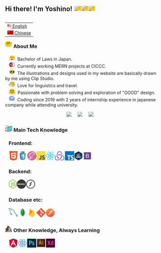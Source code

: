 ## Hi there! I'm Yoshino! <img src="images/meow_code.gif" height="23"><img src="images/meow_code.gif" height="23"><img src="images/meow_code.gif" height="23">

<table align="right">
 <tr><td><a href="README.md"><img src="images/us-flag.png" height="13"> English</a></td></tr>
 <tr><td><a href="README_zh.md"><img src="images/china-flag.png" height="13"> Chinese</a></td></tr>
</table>

### <img src="images/party_blob.gif" height="23">&nbsp;About Me

&nbsp;&nbsp;&nbsp;<img src="images/meow_jp.png" height="20"> &nbsp;Bachelor of Laws in Japan. \
&nbsp;&nbsp;&nbsp;<img src="images/blob_in_pokeball.gif" height="20"> &nbsp;Currently working MERN projects at CICCC. \
&nbsp;&nbsp;&nbsp;<img src="images/blob-sunglasses.gif" height="20"> &nbsp;The illustrations and designs used in my website are basically drawn by me using Clip Studio. \
&nbsp;&nbsp;&nbsp;<img src="images/blob-yes.png" height="20"> &nbsp;Love for linguistics and travel.\
&nbsp;&nbsp;&nbsp;<img src="images/allo-tongue.gif" height="20"> &nbsp;Passionate with problem solving and exploration of "GOOD" design. \
&nbsp;&nbsp;&nbsp;<img src="images/splatblob_rainbow.gif" height="20"> &nbsp;Coding since 2019 with 2 years of internship experience in japanese company while attending university.

<p align="center">
  <a href="mailto:yosino8512@gmail.com"><img src="https://img.shields.io/badge/gmail-%23D14836.svg?&style=for-the-badge&logo=gmail&logoColor=white" /></a>&nbsp;&nbsp;&nbsp;&nbsp;
   <a href="https://www.linkedin.com/in/yoshino-yayama-a79365218/"><img src="https://img.shields.io/badge/linkedin-%230077B5.svg?&style=for-the-badge&logo=linkedin&logoColor=white" /></a>&nbsp;&nbsp;&nbsp;&nbsp;
   <a href="https://www.instagram.com/yoshinoyayama/"><img src="https://img.shields.io/badge/instagram-%23dc2743.svg?&style=for-the-badge&logo=instagram&logoColor=white" /></a>&nbsp;&nbsp;&nbsp;&nbsp;
</p>

### <img src="images/cat_type.gif" height="23">&nbsp;Main Tech Knowledge

### &nbsp;&nbsp;&nbsp;Frontend:

&nbsp;&nbsp;&nbsp;<img src="images/html5.png" height="30"><img src="images/css.jpg" height="30"><img src="images/sass.png" height="30"><img src="images/javascript.png" height="30"><img src="images/react.png" height="30"><img src="images/redux.png" height="30"><img src="images/typescript.png" height="30"><img src="images/jquery.png" height="30"><img src="images/bootstrap.png" height="30">

### &nbsp;&nbsp;&nbsp;Backend:

&nbsp;&nbsp;&nbsp;<img src="images/nodejs.png" height="30"><img src="images/express.png" height="30"><img src="images/socket-io.png" height="30">

### &nbsp;&nbsp;&nbsp;Database etc:

&nbsp;&nbsp;&nbsp;<img src="images/mysql.png" height="30"><img src="images/mongo_db.png" height="30"><img src="images/firebase.png" height="30"><img src="images/git.png" height="30"><img src="images/postman.png" height="30">



### <img src="images/confused_dog.gif" height="23">&nbsp;Other Knowledge, Always Learning

&nbsp;&nbsp;&nbsp;<img src="images/angular.png" height="30"><img src="images/react_native.png" height="30"><img src="images/photoshop.png" height="30"><img src="images/illustrator.png" height="30"><img src="images/adobe_xd.png" height="30">
